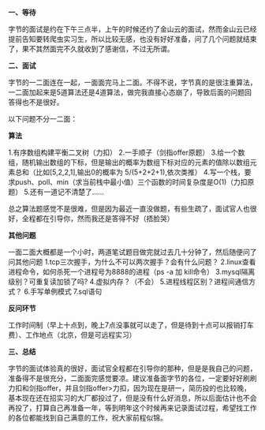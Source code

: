 

**一、等待**

  字节的面试是约在下午三点半，上午的时候还约了金山云的面试，然而金山云已经提前告知要转爬虫实习生，所以比较无感，也没有好好准备，问了几个问题就结束了，果不其然面完不久就收到了感谢信，不过无所谓。 

  

**二、面试**

 字节的一二面连在一起，一面面完马上二面。不得不说，字节真的是很注重算法，一二面加起来是5道算法还是4道算法，做完我直接心态崩了，导致后面的问题回答得也不是很好。

 以下问题不分一二面：

**算法**

 1.有序数组构建平衡二叉树（力扣）
 2.一手顺子（剑指offer原题）
 3.给一个数组，随机输出数组的下标，但是输出的概率为数组下标对应的元素的值除以数组元素总和（比如[5,2,2,1],输出0的概率为 5/(5+2+2+1),依次类推）
 4.写一个栈，要求push、poll、min（求当前栈中最小值）三个函数的时间复杂度是O(1)（力扣原题）
 5.还有一道记不清楚了......

 总之算法题感觉不是很难，但是因为最近一直没做题，有些生疏了，面试官人也很好，全程都在引导你，然而我还是答得不好（捂脸哭）

**其他问题**

 一面二面大概都是一个小时，两道笔试题目做完就过去几十分钟了，然后随便问了问其他问题
 1.tcp三次握手，为什么不可以两次握手？会有什么问题？
 2.linux查看进程命令，如何杀死一个进程号为8888的进程（ps -a 加 kill命令）
 3.mysql隔离级别？可重复读加锁了吗?
 4.虚拟内存？（不会）
 5.进程线程区别？进程间通信方式？
 6.手写单例模式
 7.sql语句

**反问环节**

 工作时间制（早上十点到，晚上7点没事就可以走了，但是待到十点可以报销打车费）、工作地点（北京，但是可远程实习）

**三、总结**

 字节的面试体验真的很好，面试官全程都在引导你的那种，但是是我自己的问题，准备得不是很充分，二面面完感觉要凉。建议准备面字节的各位，一定要好好刷刷力扣和剑指offer，并且剑指offer>力扣，因为现在是研一，简历投的也比较晚，基本现在还在招实习的大厂都投过了，但是没有什么好消息，所以后面估计也不会再投了，打算自己再准备一年，等到明年这个时候再来记录面试过程，希望找工作的各位都能找到自己满意的工作，祝大家前程似锦。